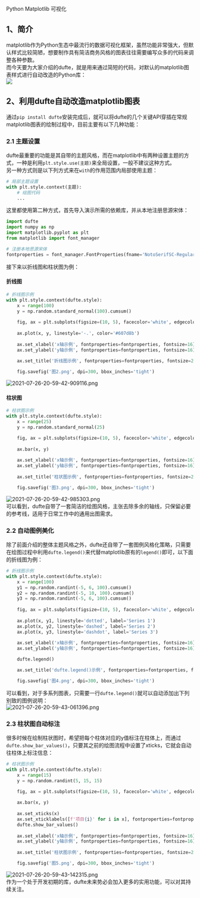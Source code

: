 Python Matplotlib 可视化
<a name="o6Sr4"></a>
## 1、简介
matplotlib作为Python生态中最流行的数据可视化框架，虽然功能非常强大，但默认样式比较简陋，想要制作具有简洁商务风格的图表往往需要编写众多的代码来调整各种参数。<br />而今天要为大家介绍的dufte，就是用来通过简短的代码，对默认的matplotlib图表样式进行自动改造的Python库：<br />![](./img/1627304366766-c5f215f6-df35-4880-b7b5-bdefd42b38bc.svg)
<a name="Ef6QL"></a>
## 2、利用dufte自动改造matplotlib图表
通过`pip install dufte`安装完成后，就可以将dufte的几个关键API穿插在常规matplotlib图表的绘制过程中，目前主要有以下几种功能：
<a name="B9xhz"></a>
### 2.1 主题设置
dufte最重要的功能是其自带的主题风格，而在matplotlib中有两种设置主题的方式，一种是利用`plt.style.use(主题)`来全局设置，一般不建议这种方式。<br />另一种方式则是以下列方式来在`with`的作用范围内局部使用主题：
```python
# 局部主题设置
with plt.style.context(主题):
    # 绘图代码
    ...
```
这里都使用第二种方式，首先导入演示所需的依赖库，并从本地注册思源宋体：
```python
import dufte
import numpy as np
import matplotlib.pyplot as plt
from matplotlib import font_manager

# 注册本地思源宋体
fontproperties = font_manager.FontProperties(fname='NotoSerifSC-Regular.otf')
```
接下来以折线图和柱状图为例：
<a name="in8fF"></a>
#### 折线图
```python
# 折线图示例
with plt.style.context(dufte.style):
    x = range(100)
    y = np.random.standard_normal(100).cumsum()
    
    fig, ax = plt.subplots(figsize=(10, 5), facecolor='white', edgecolor='white')
    
    ax.plot(x, y, linestyle='-.', color='#607d8b')
    
    ax.set_xlabel('x轴示例', fontproperties=fontproperties, fontsize=16)
    ax.set_ylabel('y轴示例', fontproperties=fontproperties, fontsize=16)
    
    ax.set_title('折线图示例', fontproperties=fontproperties, fontsize=20)

    fig.savefig('图2.png', dpi=300, bbox_inches='tight')
```
![2021-07-26-20-59-42-909116.png](./img/1627304535698-da2673a4-42b6-4a78-b374-0c99ca58d12e.png)
<a name="WSKg5"></a>
#### 柱状图
```python
# 柱状图示例
with plt.style.context(dufte.style):
    x = range(25)
    y = np.random.standard_normal(25)

    fig, ax = plt.subplots(figsize=(10, 5), facecolor='white', edgecolor='white')
    
    ax.bar(x, y)
    
    ax.set_xlabel('x轴示例', fontproperties=fontproperties, fontsize=16)
    ax.set_ylabel('y轴示例', fontproperties=fontproperties, fontsize=16)
    
    ax.set_title('柱状图示例', fontproperties=fontproperties, fontsize=20)

    fig.savefig('图3.png', dpi=300, bbox_inches='tight')
```
![2021-07-26-20-59-42-985303.png](./img/1627304547220-5b84d7c3-b6ab-4a4e-bc03-1ab39aadce7b.png)<br />可以看到，dufte自带了一套简洁的绘图风格，主张去除多余的轴线，只保留必要的参考线，适用于日常工作中的通用出图需求。
<a name="Qfu66"></a>
### 2.2 自动图例美化
除了前面介绍的整体主题风格之外，dufte还自带了一套图例风格化策略，只需要在绘图过程中利用`dufte.legend()`来代替matplotlib原有的`legend()`即可，以下面的折线图为例：
```python
# 折线图示例
with plt.style.context(dufte.style):
    x = range(100)
    y1 = np.random.randint(-5, 6, 100).cumsum()
    y2 = np.random.randint(-5, 10, 100).cumsum()
    y3 = np.random.randint(-5, 6, 100).cumsum()
    
    fig, ax = plt.subplots(figsize=(10, 5), facecolor='white', edgecolor='white')
    
    ax.plot(x, y1, linestyle='dotted', label='Series 1')
    ax.plot(x, y2, linestyle='dashed', label='Series 2')
    ax.plot(x, y3, linestyle='dashdot', label='Series 3')
    
    ax.set_xlabel('x轴示例', fontproperties=fontproperties, fontsize=16)
    ax.set_ylabel('y轴示例', fontproperties=fontproperties, fontsize=16)

    dufte.legend()

    ax.set_title('dufte.legend()示例', fontproperties=fontproperties, fontsize=20)

    fig.savefig('图4.png', dpi=300, bbox_inches='tight')
```
可以看到，对于多系列图表，只需要一行`dufte.legend()`就可以自动添加出下列别致的图例说明：<br />![2021-07-26-20-59-43-061396.png](./img/1627304558419-f5d14fb6-72e7-4289-aa7d-0b64fcf42051.png)
<a name="fF71g"></a>
### 2.3 柱状图自动标注
很多时候在绘制柱状图时，希望把每个柱体对应的y值标注在柱体上，而通过`dufte.show_bar_values()`，只要其之前的绘图流程中设置了xticks，它就会自动往柱体上标注信息：
```python
# 柱状图示例
with plt.style.context(dufte.style):
    x = range(15)
    y = np.random.randint(5, 15, 15)

    fig, ax = plt.subplots(figsize=(10, 5), facecolor='white', edgecolor='white')
    
    ax.bar(x, y)
    
    ax.set_xticks(x)
    ax.set_xticklabels([f'项目{i}' for i in x], fontproperties=fontproperties, fontsize=10)
    dufte.show_bar_values()
    
    ax.set_xlabel('x轴示例', fontproperties=fontproperties, fontsize=16)
    ax.set_ylabel('y轴示例', fontproperties=fontproperties, fontsize=16)
    
    ax.set_title('柱状图示例', fontproperties=fontproperties, fontsize=20)

    fig.savefig('图5.png', dpi=300, bbox_inches='tight')
```
![2021-07-26-20-59-43-142315.png](./img/1627304566834-a2d08706-cdaf-46d0-b4de-e3bde5b31a94.png)<br />作为一个处于开发初期的库，dufte未来势必会加入更多的实用功能，可以对其持续关注。
